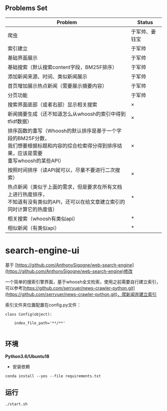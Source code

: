 
## Problems Set

| Problem | Status|
|---|---|
爬虫 | 于军帅、姜钰宝
索引建立 | 于军帅
基础界面展示 | 于军帅
基础搜索（默认搜索content字段，BM25F排序） | 于军帅
添加新闻来源、时间、类似新闻展示 | 于军帅
首页增加展示热点新闻（需要展示摘要内容） | 于军帅
分页功能 | 于军帅
搜索界面底部（或者右部）显示相关搜索 | ×
新闻摘要生成（还不知道怎么从whoosh的索引中得到tfidf数据） | ×
排序函数的重写（Whoosh的默认排序是基于一个字段的BM25F分数，<br>我们想要根据标题和内容的综合检索得分得到排序结果，应该是需要<br>重写whoosh的某些API） | ×
按照时间排序（读API就可以，尽量不要进行二次搜索） | ×
热点新闻（类似于上面的需求，但是要求在所有文档上进行热度排序，<br>不知道有没有类似的API，还可以在给文章建立索引的同时计算它的热度值） | *
相关搜索（whoosh有类似api） | *
相似新闻（有类似api） | *

# search-engine-ui
基于 [https://github.com/AnthonySigogne/web-search-engine](https://github.com/AnthonySigogne/web-search-engine)修改

一个简单的搜索引擎界面，基于whoosh全文检索，使用之前需要自行建立索引，可以参考[https://github.com/serryuer/news-crawler-python.git](https://github.com/serryuer/news-crawler-python.git)，爬新闻并建立索引

索引文件夹位置配置在config.py文件：
```
class Config(object):

    index_file_path='**/**'
    
```

## 环境

**Python3.6/Ubuntu18**

- 安装依赖
```
conda install --yes --file requirements.txt
```


## 运行

```
./start.sh
```

